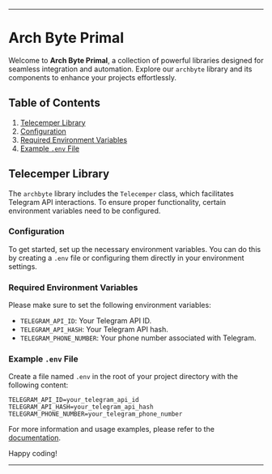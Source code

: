 
---

# Arch Byte Primal

Welcome to **Arch Byte Primal**, a collection of powerful libraries designed for seamless integration and automation. Explore our `archbyte` library and its components to enhance your projects effortlessly.

## Table of Contents

1. [Telecemper Library](#telecemper-library)
2. [Configuration](#configuration)
3. [Required Environment Variables](#required-environment-variables)
4. [Example `.env` File](#example-env-file)

## Telecemper Library

The `archbyte` library includes the `Telecemper` class, which facilitates Telegram API interactions. To ensure proper functionality, certain environment variables need to be configured.

### Configuration

To get started, set up the necessary environment variables. You can do this by creating a `.env` file or configuring them directly in your environment settings.

### Required Environment Variables

Please make sure to set the following environment variables:

- `TELEGRAM_API_ID`: Your Telegram API ID.
- `TELEGRAM_API_HASH`: Your Telegram API hash.
- `TELEGRAM_PHONE_NUMBER`: Your phone number associated with Telegram.

### Example `.env` File

Create a file named `.env` in the root of your project directory with the following content:

```dotenv
TELEGRAM_API_ID=your_telegram_api_id
TELEGRAM_API_HASH=your_telegram_api_hash
TELEGRAM_PHONE_NUMBER=your_telegram_phone_number
```

For more information and usage examples, please refer to the [documentation](#).

Happy coding!

---

